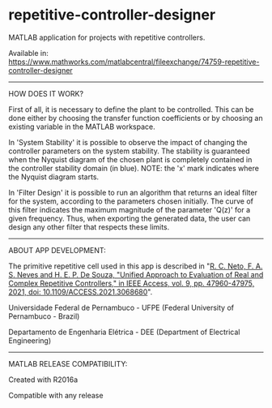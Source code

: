 # repetitive-controller-designer
MATLAB application for projects with repetitive controllers.

Available in: https://www.mathworks.com/matlabcentral/fileexchange/74759-repetitive-controller-designer

-------------------------------------------------------------------------------------------------------------------------------------------

HOW DOES IT WORK?

First of all, it is necessary to define the plant to be controlled. This can be done either by choosing the transfer function coefficients or by choosing an existing variable in the MATLAB workspace. 

In 'System Stability' it is possible to observe the impact of changing the controller parameters on the system stability. The stability is guaranteed when the Nyquist diagram of the chosen plant is completely contained in the controller stability domain (in blue). NOTE: the 'x' mark indicates where the Nyquist diagram starts.

In 'Filter Design' it is possible to run an algorithm that returns an ideal filter for the system, according to the parameters chosen initially. The curve of this filter indicates the maximum magnitude of the parameter 'Q(z)' for a given frequency. Thus, when exporting the generated data, the user can design any other filter that respects these limits.


-------------------------------------------------------------------------------------------------------------------------------------------

ABOUT APP DEVELOPMENT:

The primitive repetitive cell used in this app is described in "[R. C. Neto, F. A. S. Neves and H. E. P. De Souza, "Unified Approach to Evaluation of Real and Complex Repetitive Controllers," in IEEE Access, vol. 9, pp. 47960-47975, 2021, doi: 10.1109/ACCESS.2021.3068680](https://ieeexplore.ieee.org/document/9385094)".

Universidade Federal de Pernambuco - UFPE (Federal University of Pernambuco - Brazil)

Departamento de Engenharia Elétrica - DEE (Department of Electrical Engineering)




-------------------------------------------------------------------------------------------------------------------------------------------

MATLAB RELEASE COMPATIBILITY:

Created with R2016a

Compatible with any release

